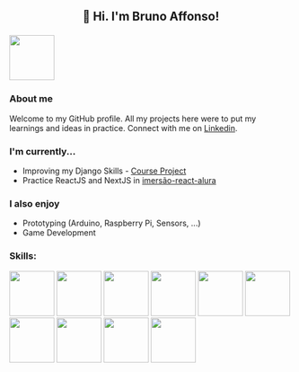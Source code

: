 ## <p align=center>👋 Hi. I'm Bruno Affonso!  </p> 
[<img src="https://cdn.jsdelivr.net/gh/devicons/devicon/icons/linkedin/linkedin-original.svg" width="80" height="80" />](https://www.linkedin.com/in/brunoaffonso27/)

### About me
Welcome to my GitHub profile. All my projects here were to put my learnings and ideas in practice. Connect with me on [Linkedin](https://www.linkedin.com/in/brunoaffonso27/).

### I'm currently...
* Improving my Django Skills - [Course Project](https://github.com/brunoaffonso/eventex-wttd)
* Practice ReactJS and NextJS in [imersão-react-alura](https://github.com/brunoaffonso/imersao-react-alura)

### I also enjoy
* Prototyping (Arduino, Raspberry Pi, Sensors, ...)
* Game Development


### Skills:
<p>
<img src="https://cdn.jsdelivr.net/gh/devicons/devicon/icons/python/python-original.svg" width="80" height="80" />
<img src="https://cdn.jsdelivr.net/gh/devicons/devicon/icons/django/django-original.svg" width="80" height="80" />
<img src="https://cdn.jsdelivr.net/gh/devicons/devicon/icons/javascript/javascript-original.svg" width="80" height="80" />
<img src="https://cdn.jsdelivr.net/gh/devicons/devicon/icons/react/react-original.svg" width="80" height="80" />
<img src="https://cdn.jsdelivr.net/gh/devicons/devicon/icons/nextjs/nextjs-original-wordmark.svg" width="80" height="80" />
<img src="https://cdn.jsdelivr.net/gh/devicons/devicon/icons/nodejs/nodejs-original.svg" width="80" height="80" />
<img src="https://cdn.jsdelivr.net/gh/devicons/devicon/icons/html5/html5-original.svg" width="80" height="80" />
<img src="https://cdn.jsdelivr.net/gh/devicons/devicon/icons/css3/css3-original.svg" width="80" height="80" />
<img src="https://cdn.jsdelivr.net/gh/devicons/devicon/icons/mysql/mysql-plain-wordmark.svg" width="80" height="80" />
<img src="https://cdn.jsdelivr.net/gh/devicons/devicon/icons/postgresql/postgresql-plain-wordmark.svg" width="80" height="80" />
</p>
